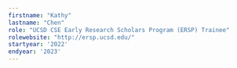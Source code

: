 ```yaml
---
firstname: "Kathy"
lastname: "Chen"
role: "UCSD CSE Early Research Scholars Program (ERSP) Trainee"
rolewebsite: "http://ersp.ucsd.edu/"
startyear: '2022'
endyear: '2023'
---
```

